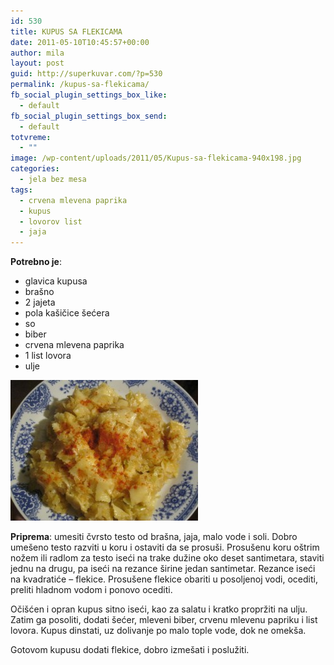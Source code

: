```yaml
---
id: 530
title: KUPUS SA FLEKICAMA
date: 2011-05-10T10:45:57+00:00
author: mila
layout: post
guid: http://superkuvar.com/?p=530
permalink: /kupus-sa-flekicama/
fb_social_plugin_settings_box_like:
  - default
fb_social_plugin_settings_box_send:
  - default
totvreme:
  - ""
image: /wp-content/uploads/2011/05/Kupus-sa-flekicama-940x198.jpg
categories:
  - jela bez mesa
tags:
  - crvena mlevena paprika
  - kupus
  - lovorov list
  - jaja
---
```

**Potrebno je**:

  * glavica kupusa
  * brašno
  * 2 jajeta
  * pola kašičice šećera
  * so
  * biber
  * crvena mlevena paprika
  * 1 list lovora
  * ulje

<img class="alignnone size-medium wp-image-4635" title="Kupus sa flekicama" src="/wp-content/uploads/2011/05/Kupus-sa-flekicama-300x225.jpg" alt="" width="300" height="225" /> 

**Priprema**: umesiti čvrsto testo od brašna, jaja, malo vode i soli. Dobro umešeno testo razviti u koru i ostaviti da se prosuši. Prosušenu koru oštrim nožem ili radlom za testo iseći na trake dužine oko deset santimetara, staviti jednu na drugu, pa iseći na rezance širine jedan santimetar. Rezance iseći na kvadratiće – flekice. Prosušene flekice obariti u posoljenoj vodi, ocediti, preliti hladnom vodom i ponovo ocediti.

Očišćen i opran kupus sitno iseći, kao za salatu i kratko propržiti na ulju. Zatim ga posoliti, dodati šećer, mleveni biber, crvenu mlevenu papriku i list lovora. Kupus dinstati, uz dolivanje po malo tople vode, dok ne omekša.

Gotovom kupusu dodati flekice, dobro izmešati i poslužiti.